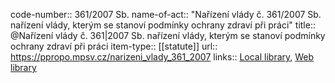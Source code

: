 code-number:: 361/2007 Sb.
name-of-act:: "Nařízení vlády č. 361/2007 Sb. nařízení vlády, kterým se stanoví podmínky ochrany zdraví při práci"
title:: @Nařízení vlády č. 361|2007 Sb. nařízení vlády, kterým se stanoví podmínky ochrany zdraví při práci
item-type:: [[statute]]
url:: https://ppropo.mpsv.cz/narizeni_vlady_361_2007
links:: [Local library](zotero://select/library/items/2DDZGJIC), [Web library](https://www.zotero.org/users/13359305/items/2DDZGJIC)
